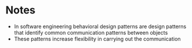 # Notes
* In software engineering behavioral design patterns are design patterns that identify common communication patterns between objects 
* These patterns increase flexibility in carrying out the communication